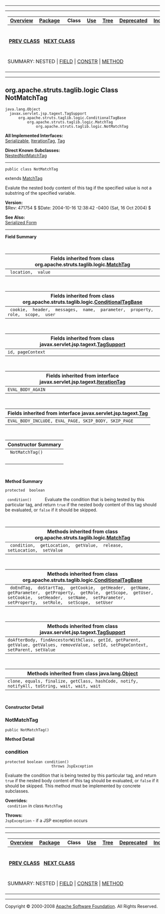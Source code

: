 ------------------------------------------------------------------------

<span id="navbar_top"></span> [](#skip-navbar_top "Skip navigation links")

<table>
<colgroup>
<col width="50%" />
<col width="50%" />
</colgroup>
<tbody>
<tr class="odd">
<td align="left"><span id="navbar_top_firstrow"></span>
<table>
<tbody>
<tr class="odd">
<td align="left"><a href="../../../../../overview-summary.html.md"><strong>Overview</strong></a> </td>
<td align="left"><a href="package-summary.html.md"><strong>Package</strong></a> </td>
<td align="left"> <strong>Class</strong> </td>
<td align="left"><a href="class-use/NotMatchTag.html.md"><strong>Use</strong></a> </td>
<td align="left"><a href="package-tree.html.md"><strong>Tree</strong></a> </td>
<td align="left"><a href="../../../../../deprecated-list.html.md"><strong>Deprecated</strong></a> </td>
<td align="left"><a href="../../../../../index-all.html.md"><strong>Index</strong></a> </td>
<td align="left"><a href="../../../../../help-doc.html.md"><strong>Help</strong></a> </td>
</tr>
</tbody>
</table></td>
<td align="left"></td>
</tr>
<tr class="even">
<td align="left"> <a href="../../../../../org/apache/struts/taglib/logic/NotEqualTag.html.md" title="class in org.apache.struts.taglib.logic"><strong>PREV CLASS</strong></a>   <a href="../../../../../org/apache/struts/taglib/logic/NotPresentTag.html" title="class in org.apache.struts.taglib.logic"><strong>NEXT CLASS</strong></a></td>
<td align="left"><a href="../../../../../index.html.md?org/apache/struts/taglib/logic/NotMatchTag.html"><strong>FRAMES</strong></a>    <a href="NotMatchTag.html"><strong>NO FRAMES</strong></a>    
<a href="../../../../../allclasses-noframe.html.md"><strong>All Classes</strong></a></td>
</tr>
<tr class="odd">
<td align="left">SUMMARY: NESTED | <a href="#fields_inherited_from_class_org.apache.struts.taglib.logic.MatchTag">FIELD</a> | <a href="#constructor_summary">CONSTR</a> | <a href="#method_summary">METHOD</a></td>
<td align="left">DETAIL: FIELD | <a href="#constructor_detail">CONSTR</a> | <a href="#method_detail">METHOD</a></td>
</tr>
</tbody>
</table>

<span id="skip-navbar_top"></span>

------------------------------------------------------------------------

org.apache.struts.taglib.logic
 Class NotMatchTag
------------------------------

    java.lang.Object
      javax.servlet.jsp.tagext.TagSupport
          org.apache.struts.taglib.logic.ConditionalTagBase
              org.apache.struts.taglib.logic.MatchTag
                  org.apache.struts.taglib.logic.NotMatchTag

**All Implemented Interfaces:**  
[Serializable](http://java.sun.com/j2se/1.4.2/docs/api/java/io/Serializable.html.md?is-external=true "class or interface in java.io"), [IterationTag](http://java.sun.com/j2ee/1.4/docs/api/javax/servlet/jsp/tagext/IterationTag.html?is-external=true "class or interface in javax.servlet.jsp.tagext"), [Tag](http://java.sun.com/j2ee/1.4/docs/api/javax/servlet/jsp/tagext/Tag.html?is-external=true "class or interface in javax.servlet.jsp.tagext")

<!-- -->

**Direct Known Subclasses:**  
[NestedNotMatchTag](../../../../../org/apache/struts/taglib/nested/logic/NestedNotMatchTag.html.md "class in org.apache.struts.taglib.nested.logic")

------------------------------------------------------------------------

    public class NotMatchTag

extends [MatchTag](../../../../../org/apache/struts/taglib/logic/MatchTag.html.md "class in org.apache.struts.taglib.logic")

Evalute the nested body content of this tag if the specified value is not a substring of the specified variable.

**Version:**  
$Rev: 471754 $ $Date: 2004-10-16 12:38:42 -0400 (Sat, 16 Oct 2004) $

**See Also:**  
[Serialized Form](../../../../../serialized-form.html.md#org.apache.struts.taglib.logic.NotMatchTag)

------------------------------------------------------------------------

<span id="field_summary"></span>

**Field Summary**

 <span id="fields_inherited_from_class_org.apache.struts.taglib.logic.MatchTag"></span>

| **Fields inherited from class org.apache.struts.taglib.logic.[MatchTag](../../../../../org/apache/struts/taglib/logic/MatchTag.html.md "class in org.apache.struts.taglib.logic")** |
|----------------------------------------------------------------------------------------------------------------------------------------------------------------------------------|
| ` location,  value`                                                                                                                                                              |

 <span id="fields_inherited_from_class_org.apache.struts.taglib.logic.ConditionalTagBase"></span>

| **Fields inherited from class org.apache.struts.taglib.logic.[ConditionalTagBase](../../../../../org/apache/struts/taglib/logic/ConditionalTagBase.html.md "class in org.apache.struts.taglib.logic")** |
|------------------------------------------------------------------------------------------------------------------------------------------------------------------------------------------------------|
| ` cookie,  header,  messages,  name,  parameter,  property,  role,  scope,  user`                                                                                                                    |

 <span id="fields_inherited_from_class_javax.servlet.jsp.tagext.TagSupport"></span>

| **Fields inherited from class javax.servlet.jsp.tagext.[TagSupport](http://java.sun.com/j2ee/1.4/docs/api/javax/servlet/jsp/tagext/TagSupport.html.md?is-external=true "class or interface in javax.servlet.jsp.tagext")** |
|-------------------------------------------------------------------------------------------------------------------------------------------------------------------------------------------------------------------------|
| `id, pageContext`                                                                                                                                                                                                       |

 <span id="fields_inherited_from_class_javax.servlet.jsp.tagext.IterationTag"></span>

| **Fields inherited from interface javax.servlet.jsp.tagext.[IterationTag](http://java.sun.com/j2ee/1.4/docs/api/javax/servlet/jsp/tagext/IterationTag.html.md?is-external=true "class or interface in javax.servlet.jsp.tagext")** |
|---------------------------------------------------------------------------------------------------------------------------------------------------------------------------------------------------------------------------------|
| `EVAL_BODY_AGAIN`                                                                                                                                                                                                               |

 <span id="fields_inherited_from_class_javax.servlet.jsp.tagext.Tag"></span>

| **Fields inherited from interface javax.servlet.jsp.tagext.[Tag](http://java.sun.com/j2ee/1.4/docs/api/javax/servlet/jsp/tagext/Tag.html.md?is-external=true "class or interface in javax.servlet.jsp.tagext")** |
|---------------------------------------------------------------------------------------------------------------------------------------------------------------------------------------------------------------|
| `EVAL_BODY_INCLUDE, EVAL_PAGE, SKIP_BODY, SKIP_PAGE`                                                                                                                                                          |

  <span id="constructor_summary"></span>

| **Constructor Summary** |
|-------------------------|
| ` NotMatchTag()`        
                          |

  <span id="method_summary"></span>

**Method Summary**

`protected  boolean`

` condition()`
           Evaluate the condition that is being tested by this particular tag, and return `true` if the nested body content of this tag should be evaluated, or `false` if it should be skipped.

 <span id="methods_inherited_from_class_org.apache.struts.taglib.logic.MatchTag"></span>

| **Methods inherited from class org.apache.struts.taglib.logic.[MatchTag](../../../../../org/apache/struts/taglib/logic/MatchTag.html.md "class in org.apache.struts.taglib.logic")** |
|-----------------------------------------------------------------------------------------------------------------------------------------------------------------------------------|
| ` condition,  getLocation,  getValue,  release,  setLocation,  setValue`                                                                                                          |

 <span id="methods_inherited_from_class_org.apache.struts.taglib.logic.ConditionalTagBase"></span>

| **Methods inherited from class org.apache.struts.taglib.logic.[ConditionalTagBase](../../../../../org/apache/struts/taglib/logic/ConditionalTagBase.html.md "class in org.apache.struts.taglib.logic")**                |
|----------------------------------------------------------------------------------------------------------------------------------------------------------------------------------------------------------------------|
| ` doEndTag,  doStartTag,  getCookie,  getHeader,  getName,  getParameter,  getProperty,  getRole,  getScope,  getUser,  setCookie,  setHeader,  setName,  setParameter,  setProperty,  setRole,  setScope,  setUser` |

 <span id="methods_inherited_from_class_javax.servlet.jsp.tagext.TagSupport"></span>

| **Methods inherited from class javax.servlet.jsp.tagext.[TagSupport](http://java.sun.com/j2ee/1.4/docs/api/javax/servlet/jsp/tagext/TagSupport.html.md?is-external=true "class or interface in javax.servlet.jsp.tagext")** |
|--------------------------------------------------------------------------------------------------------------------------------------------------------------------------------------------------------------------------|
| `doAfterBody, findAncestorWithClass, getId, getParent, getValue, getValues, removeValue, setId, setPageContext, setParent, setValue`                                                                                     |

 <span id="methods_inherited_from_class_java.lang.Object"></span>

| **Methods inherited from class java.lang.[Object](http://java.sun.com/j2se/1.4.2/docs/api/java/lang/Object.html.md?is-external=true "class or interface in java.lang")** |
|-----------------------------------------------------------------------------------------------------------------------------------------------------------------------|
| `clone, equals, finalize, getClass, hashCode, notify, notifyAll, toString, wait, wait, wait`                                                                          |

 

<span id="constructor_detail"></span>

**Constructor Detail**

### NotMatchTag

    public NotMatchTag()

<span id="method_detail"></span>

**Method Detail**

### condition

    protected boolean condition()
                         throws JspException

Evaluate the condition that is being tested by this particular tag, and return `true` if the nested body content of this tag should be evaluated, or `false` if it should be skipped. This method must be implemented by concrete subclasses.

**Overrides:**  
` condition` in class `MatchTag`

<!-- -->

**Throws:**  
`JspException` - if a JSP exception occurs

------------------------------------------------------------------------

<span id="navbar_bottom"></span> [](#skip-navbar_bottom "Skip navigation links")

<table>
<colgroup>
<col width="50%" />
<col width="50%" />
</colgroup>
<tbody>
<tr class="odd">
<td align="left"><span id="navbar_bottom_firstrow"></span>
<table>
<tbody>
<tr class="odd">
<td align="left"><a href="../../../../../overview-summary.html.md"><strong>Overview</strong></a> </td>
<td align="left"><a href="package-summary.html.md"><strong>Package</strong></a> </td>
<td align="left"> <strong>Class</strong> </td>
<td align="left"><a href="class-use/NotMatchTag.html.md"><strong>Use</strong></a> </td>
<td align="left"><a href="package-tree.html.md"><strong>Tree</strong></a> </td>
<td align="left"><a href="../../../../../deprecated-list.html.md"><strong>Deprecated</strong></a> </td>
<td align="left"><a href="../../../../../index-all.html.md"><strong>Index</strong></a> </td>
<td align="left"><a href="../../../../../help-doc.html.md"><strong>Help</strong></a> </td>
</tr>
</tbody>
</table></td>
<td align="left"></td>
</tr>
<tr class="even">
<td align="left"> <a href="../../../../../org/apache/struts/taglib/logic/NotEqualTag.html.md" title="class in org.apache.struts.taglib.logic"><strong>PREV CLASS</strong></a>   <a href="../../../../../org/apache/struts/taglib/logic/NotPresentTag.html" title="class in org.apache.struts.taglib.logic"><strong>NEXT CLASS</strong></a></td>
<td align="left"><a href="../../../../../index.html.md?org/apache/struts/taglib/logic/NotMatchTag.html"><strong>FRAMES</strong></a>    <a href="NotMatchTag.html"><strong>NO FRAMES</strong></a>    
<a href="../../../../../allclasses-noframe.html.md"><strong>All Classes</strong></a></td>
</tr>
<tr class="odd">
<td align="left">SUMMARY: NESTED | <a href="#fields_inherited_from_class_org.apache.struts.taglib.logic.MatchTag">FIELD</a> | <a href="#constructor_summary">CONSTR</a> | <a href="#method_summary">METHOD</a></td>
<td align="left">DETAIL: FIELD | <a href="#constructor_detail">CONSTR</a> | <a href="#method_detail">METHOD</a></td>
</tr>
</tbody>
</table>

<span id="skip-navbar_bottom"></span>

------------------------------------------------------------------------

Copyright © 2000-2008 [Apache Software Foundation](http://www.apache.org/). All Rights Reserved.

